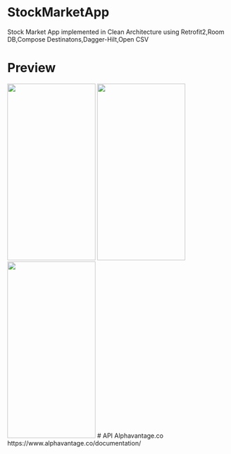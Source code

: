 # StockMarketApp
Stock Market App implemented in Clean Architecture using Retrofit2,Room DB,Compose Destinatons,Dagger-Hilt,Open CSV
# Preview
<img src="https://user-images.githubusercontent.com/85928543/229763405-b7cf7b39-110e-4210-b17b-3dd1e2a09083.jpg" data-canonical-src="https://user-images.githubusercontent.com/85928543/229763405-b7cf7b39-110e-4210-b17b-3dd1e2a09083.jpg" width="200" height="400" />
<img src="https://user-images.githubusercontent.com/85928543/229763433-95c5a0ab-4cce-4e79-b110-d28b5acbb902.jpg" data-canonical-src="https://user-images.githubusercontent.com/85928543/229763433-95c5a0ab-4cce-4e79-b110-d28b5acbb902.jpg" width="200" height="400" />
<img src="https://user-images.githubusercontent.com/85928543/229763457-3eef46ed-87e2-4ecd-912e-9ccc4a1f9edd.jpg" data-canonical-src="https://user-images.githubusercontent.com/85928543/229763457-3eef46ed-87e2-4ecd-912e-9ccc4a1f9edd.jpg" width="200" height="400" />
#  API Alphavantage.co
https://www.alphavantage.co/documentation/
